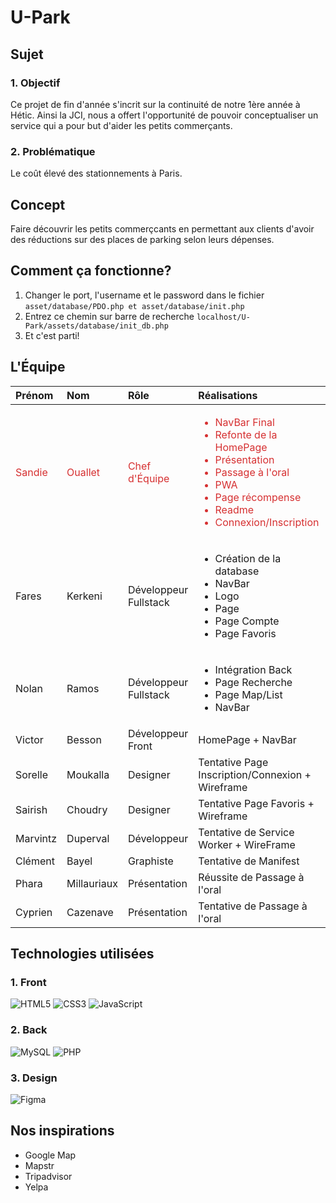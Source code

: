U-Park
====

## Sujet

### 1. Objectif
Ce projet de fin d'année s'incrit sur la continuité de notre 1ère année à Hétic. Ainsi la JCI, nous a offert l'opportunité de pouvoir conceptualiser un service qui a pour but d'aider les petits commerçants.

### 2. Problématique
Le coût élevé des stationnements à Paris.

## Concept
Faire découvrir les petits commerçcants en permettant aux clients d'avoir des réductions sur des places de parking selon leurs dépenses.

## Comment ça fonctionne?
1. Changer le port, l'username et le password dans le fichier  ```asset/database/PDO.php et asset/database/init.php```
2. Entrez ce chemin sur barre de recherche ```localhost/U-Park/assets/database/init_db.php```
3. Et c'est parti!

## L'Équipe
| Prénom   | Nom          | Rôle          | Réalisations | Linkedin        |
| :------- | :----------- |:--------------| :------------| :---------------|
| <span style="color: #d63031">Sandie</span>        | <span style="color: #d63031">Ouallet</span>       | <span style="color: #d63031">Chef d'Équipe</span>          |    <ul style="color: #d63031"><li>NavBar Final</li><li>Refonte de la HomePage</li><li>Présentation</li><li>Passage à l'oral</li><li>PWA</li><li>Page récompense</li><li>Readme</li><li>Connexion/Inscription</li></ul> | https://www.linkedin.com/in/sandie-ouallet/ |
| Fares    | Kerkeni      | Développeur Fullstack | <ul><li>Création de la database</li><li>NavBar</li><li>Logo</li><li>Page</li><li>Page Compte</li><li>Page Favoris</li></ul> | https://www.linkedin.com/in/fares-kerkeni-2718271b7/ |
| Nolan    | Ramos        | Développeur Fullstack | <ul><li>Intégration Back</li><li>Page Recherche</li><li>Page Map/List</li><li>NavBar</li></ul> | https://www.linkedin.com/in/nolan-ramos/ | 
| Victor   | Besson       | Développeur Front     | HomePage + NavBar | https://www.linkedin.com/in/victor-besson/ |
| Sorelle  | Moukalla     | Designer              | Tentative Page Inscription/Connexion + Wireframe | https://www.linkedin.com/in/sorellemoukalla/ |
| Sairish  | Choudry      | Designer              | Tentative Page Favoris + Wireframe | https://www.linkedin.com/in/sairish-choudry-69214514b/ |
| Marvintz | Duperval     | Développeur           | Tentative de Service Worker + WireFrame |
| Clément  | Bayel        | Graphiste             | Tentative de Manifest | https://www.linkedin.com/in/bayelc/ |
| Phara    | Millauriaux  | Présentation          | Réussite de Passage à l'oral | https://www.linkedin.com/in/phara-millauriaux-5112b2152/ |
| Cyprien  | Cazenave     | Présentation          | Tentative de Passage à l'oral | https://www.linkedin.com/in/cypriencazenave/ |

## Technologies utilisées

### 1. Front
![HTML5](https://img.shields.io/badge/html5-%23E34F26.svg?style=for-the-badge&logo=html5&logoColor=white)
![CSS3](https://img.shields.io/badge/css3-%231572B6.svg?style=for-the-badge&logo=css3&logoColor=white)
![JavaScript](https://img.shields.io/badge/javascript-%23323330.svg?style=for-the-badge&logo=javascript&logoColor=%23F7DF1E)

### 2. Back
![MySQL](https://img.shields.io/badge/mysql-%2300f.svg?style=for-the-badge&logo=mysql&logoColor=white)
![PHP](https://img.shields.io/badge/php-%23777BB4.svg?style=for-the-badge&logo=php&logoColor=white)

### 3. Design
![Figma](https://img.shields.io/badge/figma-%23F24E1E.svg?style=for-the-badge&logo=figma&logoColor=white)

## Nos inspirations

- Google Map
- Mapstr
- Tripadvisor
- Yelpa